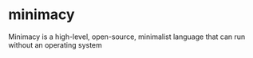 # minimacy
Minimacy is a high-level, open-source, minimalist language that can run without an operating system
